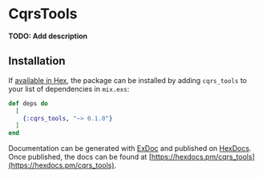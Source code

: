 # CqrsTools

**TODO: Add description**

## Installation

If [available in Hex](https://hex.pm/docs/publish), the package can be installed
by adding `cqrs_tools` to your list of dependencies in `mix.exs`:

```elixir
def deps do
  [
    {:cqrs_tools, "~> 0.1.0"}
  ]
end
```

Documentation can be generated with [ExDoc](https://github.com/elixir-lang/ex_doc)
and published on [HexDocs](https://hexdocs.pm). Once published, the docs can
be found at [https://hexdocs.pm/cqrs_tools](https://hexdocs.pm/cqrs_tools).

